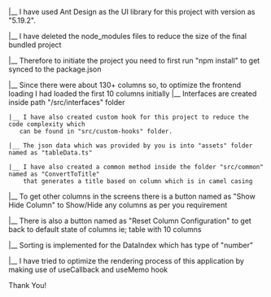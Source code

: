 |__ I have used Ant Design as the UI library for this project with version as "5.19.2".

|__ I have deleted the node_modules files to reduce the size of the final bundled project

|__ Therefore to initiate the project you need to first run "npm install" to get synced to the package.json

|__ Since there were about 130+ columns so, to optimize the frontend loading I had loaded the first 10 columns initially
    |__ Interfaces are created inside path "/src/interfaces" folder

    |__ I have also created custom hook for this project to reduce the code complexity which
       can be found in "src/custom-hooks" folder.

    |__ The json data which was provided by you is into "assets" folder named as "tableData.ts"

    |__ I have also created a common method inside the folder "src/common" named as "ConvertToTitle"
        that generates a title based on column which is in camel casing

|__ To get other columns in the screens there is a button named as "Show Hide Column" to Show/Hide any columns as per you requirement

|__ There is also a button named as "Reset Column Configuration" to get back to default state of columns ie; table with 10 columns

|__ Sorting is implemented for the DataIndex which has type of "number"

|__ I have tried to optimize the rendering process of this application by making use of useCallback and useMemo hook

Thank You!
